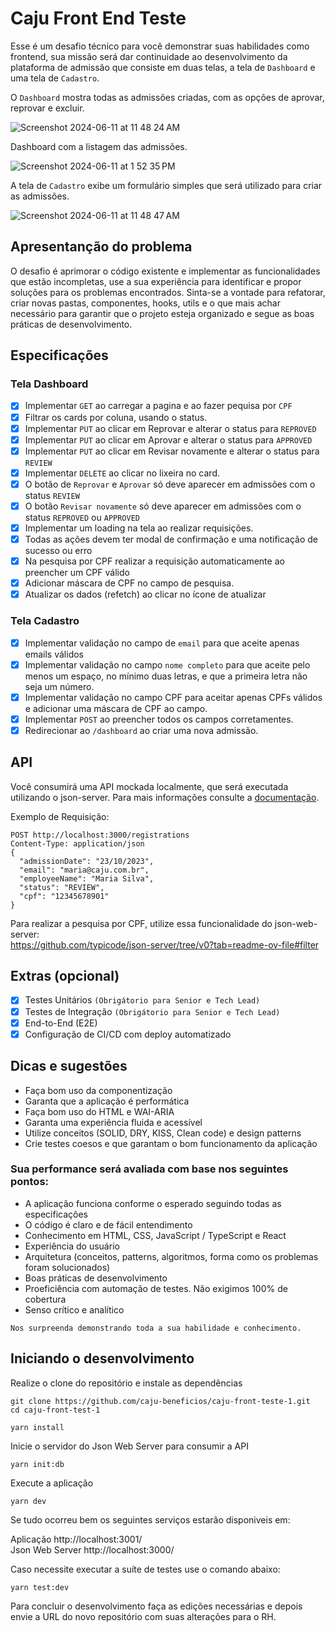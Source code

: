 # Caju Front End Teste

Esse é um desafio técnico para você demonstrar suas habilidades como frontend, sua missão será dar continuidade ao desenvolvimento da plataforma de admissão que consiste em duas telas, a tela de `Dashboard` e uma tela de `Cadastro`.

O `Dashboard` mostra todas as admissões criadas, com as opções de aprovar, reprovar e excluir.

![Screenshot 2024-06-11 at 11 48 24 AM](https://github.com/caju-beneficios/caju-front-teste-1/assets/31169925/fedeff5c-a0d3-4df1-aebd-1f2d25c56a48)

Dashboard com a listagem das admissões.

![Screenshot 2024-06-11 at 1 52 35 PM](https://github.com/caju-beneficios/caju-front-teste-1/assets/31169925/3b002341-454b-4b24-82cb-6390656b56cc)

A tela de `Cadastro` exibe um formulário simples que será utilizado para criar as admissões.

![Screenshot 2024-06-11 at 11 48 47 AM](https://github.com/caju-beneficios/caju-front-teste-1/assets/31169925/bbbb211c-165f-40e5-b2af-61adafd61398)

## Apresentanção do problema

O desafio é aprimorar o código existente e implementar as funcionalidades que estão incompletas, use a sua experiência para identificar e propor soluções para os problemas encontrados.
Sinta-se a vontade para refatorar, criar novas pastas, componentes, hooks, utils e o que mais achar necessário para garantir que o projeto esteja organizado e segue as boas práticas de desenvolvimento.

## Especificações

### Tela Dashboard

- [x] Implementar `GET` ao carregar a pagina e ao fazer pequisa por `CPF`
- [x] Filtrar os cards por coluna, usando o status.
- [x] Implementar `PUT` ao clicar em Reprovar e alterar o status para `REPROVED`
- [x] Implementar `PUT` ao clicar em Aprovar e alterar o status para `APPROVED`
- [x] Implementar `PUT` ao clicar em Revisar novamente e alterar o status para `REVIEW`
- [x] Implementar `DELETE` ao clicar no lixeira no card.
- [x] O botão de `Reprovar` e `Aprovar` só deve aparecer em admissões com o status `REVIEW`
- [x] O botão `Revisar novamente` só deve aparecer em admissões com o status `REPROVED` ou `APPROVED`
- [x] Implementar um loading na tela ao realizar requisições.
- [x] Todas as ações devem ter modal de confirmação e uma notificação de sucesso ou erro
- [x] Na pesquisa por CPF realizar a requisição automaticamente ao preencher um CPF válido
- [x] Adicionar máscara de CPF no campo de pesquisa.
- [x] Atualizar os dados (refetch) ao clicar no ícone de atualizar

### Tela Cadastro

- [x] Implementar validação no campo de `email` para que aceite apenas emails válidos
- [x] Implementar validação no campo `nome completo` para que aceite pelo menos um espaço, no mínimo duas letras, e que a primeira letra não seja um número.
- [x] Implementar validação no campo CPF para aceitar apenas CPFs válidos e adicionar uma máscara de CPF ao campo.
- [x] Implementar `POST` ao preencher todos os campos corretamentes.
- [x] Redirecionar ao `/dashboard` ao criar uma nova admissão.

## API

Você consumirá uma API mockada localmente, que será executada utilizando o json-server. Para mais informações consulte a [documentação](https://github.com/typicode/json-server/).

Exemplo de Requisição:

```
POST http://localhost:3000/registrations
Content-Type: application/json
{
  "admissionDate": "23/10/2023",
  "email": "maria@caju.com.br",
  "employeeName": "Maria Silva",
  "status": "REVIEW",
  "cpf": "12345678901"
}
```

Para realizar a pesquisa por CPF, utilize essa funcionalidade do json-web-server:
<br/>
https://github.com/typicode/json-server/tree/v0?tab=readme-ov-file#filter

## Extras (opcional)

- [x] Testes Unitários `(Obrigátorio para Senior e Tech Lead)`
- [x] Testes de Integração `(Obrigátorio para Senior e Tech Lead)`
- [x] End-to-End (E2E)
- [x] Configuração de CI/CD com deploy automatizado

## Dicas e sugestões

- Faça bom uso da componentização
- Garanta que a aplicação é performática
- Faça bom uso do HTML e WAI-ARIA
- Garanta uma experiência fluida e acessível
- Utilize conceitos (SOLID, DRY, KISS, Clean code) e design patterns
- Crie testes coesos e que garantam o bom funcionamento da aplicação

### Sua performance será avaliada com base nos seguintes pontos:

- A aplicação funciona conforme o esperado seguindo todas as especificações
- O código é claro e de fácil entendimento
- Conhecimento em HTML, CSS, JavaScript / TypeScript e React
- Experiência do usuário
- Arquitetura (conceitos, patterns, algoritmos, forma como os problemas foram solucionados)
- Boas práticas de desenvolvimento
- Proeficiência com automação de testes. Não exigimos 100% de cobertura
- Senso crítico e analítico

`Nos surpreenda demonstrando toda a sua habilidade e conhecimento.`

## Iniciando o desenvolvimento

Realize o clone do repositório e instale as dependências

```shell
git clone https://github.com/caju-beneficios/caju-front-teste-1.git
cd caju-front-test-1
```

```shell
yarn install
```

Inicie o servidor do Json Web Server para consumir a API

```shell
yarn init:db
```

Execute a aplicação

```shell
yarn dev
```

Se tudo ocorreu bem os seguintes serviços estarão disponiveis em:
<br/>

Aplicação http://localhost:3001/
<br/>
Json Web Server http://localhost:3000/

Caso necessite executar a suíte de testes use o comando abaixo:

```shell
yarn test:dev
```

Para concluir o desenvolvimento faça as edições necessárias e depois envie a URL do novo repositório com suas alterações para o RH.
